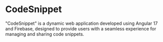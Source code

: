 # CodeSnippet
"CodeSnippet" is a dynamic web application developed using Angular 17 and Firebase, designed to provide users with a seamless experience for managing and sharing code snippets. 
